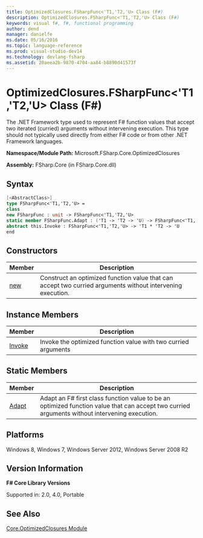 ```yaml
---
title: OptimizedClosures.FSharpFunc<'T1,'T2,'U> Class (F#)
description: OptimizedClosures.FSharpFunc<'T1,'T2,'U> Class (F#)
keywords: visual f#, f#, functional programming
author: dend
manager: danielfe
ms.date: 05/16/2016
ms.topic: language-reference
ms.prod: visual-studio-dev14
ms.technology: devlang-fsharp
ms.assetid: 20aeea2b-9870-4704-aa84-b8890d41573f
---
```


# OptimizedClosures.FSharpFunc<'T1,'T2,'U> Class (F#)

The .NET Framework type used to represent F# function values that accept two iterated (curried) arguments without intervening execution. This type should not typically used directly from either F# code or from other .NET Framework languages.

**Namespace/Module Path:** Microsoft.FSharp.Core.OptimizedClosures

**Assembly:** FSharp.Core (in FSharp.Core.dll)


## Syntax

```fsharp
[<AbstractClass>]
type FSharpFunc<'T1,'T2,'U> =
class
new FSharpFunc : unit -> FSharpFunc<'T1,'T2,'U>
static member FSharpFunc.Adapt : ('T1 -> 'T2 -> 'U) -> FSharpFunc<'T1,'T2,'U>
abstract this.Invoke : FSharpFunc<'T1,'T2,'U> -> 'T1 * 'T2 -> 'U
end
```

## Constructors

|Member|Description|
|------|-----------|
|[new](https://msdn.microsoft.com/library/6bd2a7fb-34fe-412a-b051-431401959b3e)|Construct an optimized function value that can accept two curried arguments without intervening execution.|

## Instance Members

|Member|Description|
|------|-----------|
|[Invoke](https://msdn.microsoft.com/library/3373e0ad-8a6e-4998-b906-35fb92bc8ca4)|Invoke the optimized function value with two curried arguments|

## Static Members

|Member|Description|
|------|-----------|
|[Adapt](https://msdn.microsoft.com/library/17223c26-7923-4b96-8ee8-3c1ce77fdcf6)|Adapt an F# first class function value to be an optimized function value that can accept two curried arguments without intervening execution.|

## Platforms
Windows 8, Windows 7, Windows Server 2012, Windows Server 2008 R2

## Version Information
**F# Core Library Versions**

Supported in: 2.0, 4.0, Portable

## See Also
[Core.OptimizedClosures Module](Core.OptimizedClosures-Module-%5BFSharp%5D.md)
